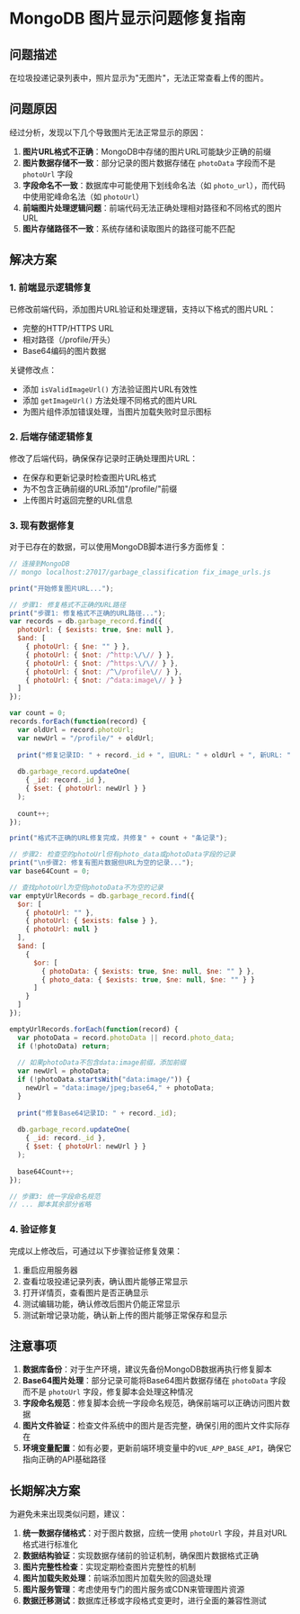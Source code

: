 # MongoDB 图片显示问题修复指南

## 问题描述

在垃圾投递记录列表中，照片显示为"无图片"，无法正常查看上传的图片。

## 问题原因

经过分析，发现以下几个导致图片无法正常显示的原因：

1. **图片URL格式不正确**：MongoDB中存储的图片URL可能缺少正确的前缀
2. **图片数据存储不一致**：部分记录的图片数据存储在 `photoData` 字段而不是 `photoUrl` 字段
3. **字段命名不一致**：数据库中可能使用下划线命名法（如 `photo_url`），而代码中使用驼峰命名法（如 `photoUrl`）
4. **前端图片处理逻辑问题**：前端代码无法正确处理相对路径和不同格式的图片URL
5. **图片存储路径不一致**：系统存储和读取图片的路径可能不匹配

## 解决方案

### 1. 前端显示逻辑修复

已修改前端代码，添加图片URL验证和处理逻辑，支持以下格式的图片URL：
- 完整的HTTP/HTTPS URL
- 相对路径（/profile/开头）
- Base64编码的图片数据

关键修改点：
- 添加 `isValidImageUrl()` 方法验证图片URL有效性
- 添加 `getImageUrl()` 方法处理不同格式的图片URL
- 为图片组件添加错误处理，当图片加载失败时显示图标

### 2. 后端存储逻辑修复

修改了后端代码，确保保存记录时正确处理图片URL：
- 在保存和更新记录时检查图片URL格式
- 为不包含正确前缀的URL添加"/profile/"前缀
- 上传图片时返回完整的URL信息

### 3. 现有数据修复

对于已存在的数据，可以使用MongoDB脚本进行多方面修复：

```javascript
// 连接到MongoDB
// mongo localhost:27017/garbage_classification fix_image_urls.js

print("开始修复图片URL...");

// 步骤1: 修复格式不正确的URL路径
print("步骤1: 修复格式不正确的URL路径...");
var records = db.garbage_record.find({
  photoUrl: { $exists: true, $ne: null },
  $and: [
    { photoUrl: { $ne: "" } },
    { photoUrl: { $not: /^http:\/\// } },
    { photoUrl: { $not: /^https:\/\// } },
    { photoUrl: { $not: /^\/profile\// } },
    { photoUrl: { $not: /^data:image\// } }
  ]
});

var count = 0;
records.forEach(function(record) {
  var oldUrl = record.photoUrl;
  var newUrl = "/profile/" + oldUrl;
  
  print("修复记录ID: " + record._id + ", 旧URL: " + oldUrl + ", 新URL: " + newUrl);
  
  db.garbage_record.updateOne(
    { _id: record._id },
    { $set: { photoUrl: newUrl } }
  );
  
  count++;
});

print("格式不正确的URL修复完成，共修复" + count + "条记录");

// 步骤2: 检查空的photoUrl但有photo_data或photoData字段的记录
print("\n步骤2: 修复有图片数据但URL为空的记录...");
var base64Count = 0;

// 查找photoUrl为空但photoData不为空的记录
var emptyUrlRecords = db.garbage_record.find({
  $or: [
    { photoUrl: "" },
    { photoUrl: { $exists: false } },
    { photoUrl: null }
  ],
  $and: [
    { 
      $or: [
        { photoData: { $exists: true, $ne: null, $ne: "" } },
        { photo_data: { $exists: true, $ne: null, $ne: "" } }
      ]
    }
  ]
});

emptyUrlRecords.forEach(function(record) {
  var photoData = record.photoData || record.photo_data;
  if (!photoData) return;
  
  // 如果photoData不包含data:image前缀，添加前缀
  var newUrl = photoData;
  if (!photoData.startsWith("data:image/")) {
    newUrl = "data:image/jpeg;base64," + photoData;
  }
  
  print("修复Base64记录ID: " + record._id);
  
  db.garbage_record.updateOne(
    { _id: record._id },
    { $set: { photoUrl: newUrl } }
  );
  
  base64Count++;
});

// 步骤3: 统一字段命名规范
// ... 脚本其余部分省略
```

### 4. 验证修复

完成以上修改后，可通过以下步骤验证修复效果：

1. 重启应用服务器
2. 查看垃圾投递记录列表，确认图片能够正常显示
3. 打开详情页，查看图片是否正确显示
4. 测试编辑功能，确认修改后图片仍能正常显示
5. 测试新增记录功能，确认新上传的图片能够正常保存和显示

## 注意事项

1. **数据库备份**：对于生产环境，建议先备份MongoDB数据再执行修复脚本
2. **Base64图片处理**：部分记录可能将Base64图片数据存储在 `photoData` 字段而不是 `photoUrl` 字段，修复脚本会处理这种情况
3. **字段命名规范**：修复脚本会统一字段命名规范，确保前端可以正确访问图片数据
4. **图片文件验证**：检查文件系统中的图片是否完整，确保引用的图片文件实际存在
5. **环境变量配置**：如有必要，更新前端环境变量中的`VUE_APP_BASE_API`，确保它指向正确的API基础路径

## 长期解决方案

为避免未来出现类似问题，建议：

1. **统一数据存储格式**：对于图片数据，应统一使用 `photoUrl` 字段，并且对URL格式进行标准化
2. **数据结构验证**：实现数据存储前的验证机制，确保图片数据格式正确
3. **图片完整性检查**：实现定期检查图片完整性的机制
4. **图片加载失败处理**：前端添加图片加载失败的回退处理
5. **图片服务管理**：考虑使用专门的图片服务或CDN来管理图片资源
6. **数据迁移测试**：数据库迁移或字段格式变更时，进行全面的兼容性测试 